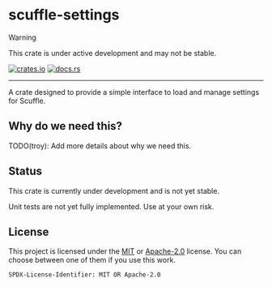# scuffle-settings

> [!WARNING]  
> This crate is under active development and may not be stable.

[![crates.io](https://img.shields.io/crates/v/scuffle-settings.svg)](https://crates.io/crates/scuffle-settings) [![docs.rs](https://img.shields.io/docsrs/scuffle-settings)](https://docs.rs/scuffle-settings)

---

A crate designed to provide a simple interface to load and manage settings for Scuffle.

## Why do we need this?

TODO(troy): Add more details about why we need this.

## Status

This crate is currently under development and is not yet stable.

Unit tests are not yet fully implemented. Use at your own risk.

## License

This project is licensed under the [MIT](./LICENSE.MIT) or [Apache-2.0](./LICENSE.Apache-2.0) license.
You can choose between one of them if you use this work.

`SPDX-License-Identifier: MIT OR Apache-2.0`
